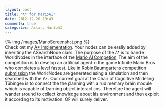 ```yaml
---
layout: post
title: "A* for MarioAI"
date: 2012-12-20 13:43
comments: true
categories: Astar, MarioAI
---
```

{% img /images/MarioScreenshot.png %}  
Check out my <a href="https://github.com/jonasnick/A-star">A\* Implementation</a>. 
Your nodes can be easily added by inheriting the ASearchNode class. 
The purpose of the A\* is to handle WorldNodes in the interface of the <a href="http://www.marioai.org">Mario AI Competion</a>. 
The aim of the competition is to develop an artificial agent in the game Infinite Mario Bros who completes a level fastest.
Like in Robin Baumgartens competition <a href="https://www.youtube.com/watch?v=DlkMs4ZHHr8">submission</a> the WorldNodes are generated using a simulation and then searched with the A\*. 
Our current goal at the Chair of Cognitive Modeling Tübingen is to connect the the planning with a rudimentary brain module which is capable of learning object interactions. 
Therefore the agent will wander around to collect knowledge about his environment and then exploit it according to its motivation. OP will surely deliver.
